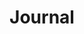 ---
title: Journal
type: journal
bookToc: false
summary: "I'm intentionally not calling this a blog, as that comes with expectations of constant updates. Instead, this is a place to store thoughts on topics that matter to me."
---